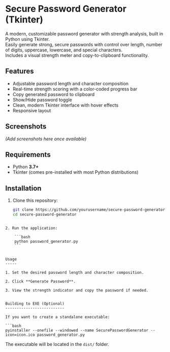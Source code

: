 # Secure Password Generator (Tkinter)

A modern, customizable password generator with strength analysis, built in Python using Tkinter.  
Easily generate strong, secure passwords with control over length, number of digits, uppercase, lowercase, and special characters.  
Includes a visual strength meter and copy-to-clipboard functionality.

## Features
- Adjustable password length and character composition
- Real-time strength scoring with a color-coded progress bar
- Copy generated password to clipboard
- Show/Hide password toggle
- Clean, modern Tkinter interface with hover effects
- Responsive layout

## Screenshots
*(Add screenshots here once available)*

## Requirements
- Python **3.7+**
- Tkinter (comes pre-installed with most Python distributions)

## Installation
1. Clone this repository:
   ```bash
   git clone https://github.com/yourusername/secure-password-generator.git
   cd secure-password-generator
```

2. Run the application:
    
    ```bash
    python password_generator.py
    ```
    

Usage
-----

1. Set the desired password length and character composition.
    
2. Click **Generate Password**.
    
3. View the strength indicator and copy the password if needed.
    

Building to EXE (Optional)
--------------------------

If you want to create a standalone executable:

```bash
pyinstaller --onefile --windowed --name SecurePasswordGenerator --icon=icon.ico password_generator.py
```

The executable will be located in the `dist/` folder.
